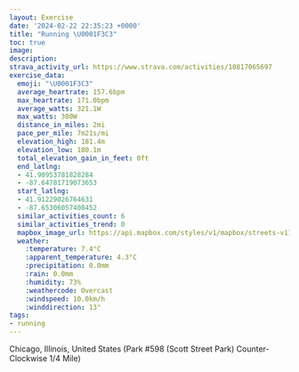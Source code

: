 ```yaml
---
layout: Exercise
date: '2024-02-22 22:35:23 +0000'
title: "Running \U0001F3C3"
toc: true
image:
description:
strava_activity_url: https://www.strava.com/activities/10817065697
exercise_data:
  emoji: "\U0001F3C3"
  average_heartrate: 157.6bpm
  max_heartrate: 171.0bpm
  average_watts: 321.1W
  max_watts: 380W
  distance_in_miles: 2mi
  pace_per_mile: 7m21s/mi
  elevation_high: 181.4m
  elevation_low: 180.1m
  total_elevation_gain_in_feet: 0ft
  end_latlng:
  - 41.90953781828284
  - -87.64781719073653
  start_latlng:
  - 41.91229026764631
  - -87.65306057408452
  similar_activities_count: 6
  similar_activities_trend: 0
  mapbox_image_url: https://api.mapbox.com/styles/v1/mapbox/streets-v11/static/path-5+787af2-1.0(g%7Bx~Fnl~uOAeBSq%40AQ%40GPUHOz%40eAh%40y%40PmAAyALKBMGm%40%40SBA%5C%3FBW%40g%40C%5B%3FsEKaMB%7D%40%40oCBMJCTDhACJ%40FFDPDj%40Al%40D~CDLJPLNPDxAEPMPYFc%40%3FyAEmAEWMSKIUESAi%40De%40FQLIRIf%40Fp%40DvBHRNPPJR%40jAGTQPYBe%40EaDGWOSSIMCwAJQHMPIVAPDn%40BxBBNJRPNHBhAAXCJERWFKD%5DG%7DCAQIUWWQEc%40%3Fu%40HQDMLITCVDhDH%5CPVJDRBtAGTMNWBSCc%40%3FqBCe%40GWIMKIOGUAy%40DOBMDKFKTG%60%40DzCDVJTTTXD%7C%40ERCJENQJSB%5D%40u%40DQBCD%3FFNBn%40DLlAp%40f%40%5C%7C%40~%40P%60%40%40L%3FD_AtAOZw%40pA),pin-s-s+e5b22e(-87.65144,41.91172),pin-s-f+89ae00(-87.64673999999997,41.90872)/auto/800x800?access_token=pk.eyJ1Ijoiam9zaGJlY2ttYW4iLCJhIjoiY205eWR2aDd1MWZ6djJrbXc4a3M0bWZleiJ9.XiG9OWkNcZk2QzjJbxLB4A
  weather:
    :temperature: 7.4°C
    :apparent_temperature: 4.3°C
    :precipitation: 0.0mm
    :rain: 0.0mm
    :humidity: 73%
    :weathercode: Overcast
    :windspeed: 10.0km/h
    :winddirection: 13°
tags:
- running
---
```

Chicago, Illinois, United States (Park #598 (Scott Street Park) Counter-Clockwise 1/4 Mile)
